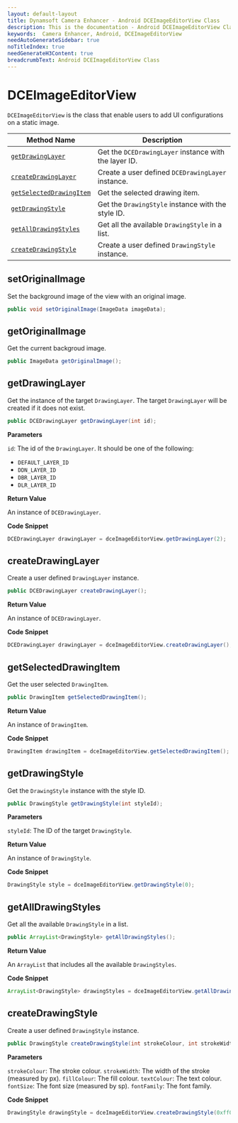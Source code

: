 ```yaml
---
layout: default-layout
title: Dynamsoft Camera Enhancer - Android DCEImageEditorView Class
description: This is the documentation - Android DCEImageEditorView Class page of Dynamsoft Camera Enhancer.
keywords:  Camera Enhancer, Android, DCEImageEditorView
needAutoGenerateSidebar: true
noTitleIndex: true
needGenerateH3Content: true
breadcrumbText: Android DCEImageEditorView Class
---
```


# DCEImageEditorView

`DCEImageEditorView` is the class that enable users to add UI configurations on a static image.

| Method Name | Description |
| ----------- | ----------- |
| [`getDrawingLayer`](#getdrawinglayer) | Get the `DCEDrawingLayer` instance with the layer ID. |
| [`createDrawingLayer`](#createdrawinglayer) | Create a user defined `DCEDrawingLayer` instance. |
| [`getSelectedDrawingItem`](#getselecteddrawingitem) | Get the selected drawing item. |
| [`getDrawingStyle`](#getdrawingstyle) | Get the `DrawingStyle` instance with the style ID. |
| [`getAllDrawingStyles`](#getalldrawingstyles) | Get all the available `DrawingStyle` in a list. |
| [`createDrawingStyle`](#createdrawingstyle) | Create a user defined `DrawingStyle` instance. |

## setOriginalImage

Set the background image of the view with an original image.

```java
public void setOriginalImage(ImageData imageData);
```

## getOriginalImage

Get the current backgroud image.

```java
public ImageData getOriginalImage();
```

## getDrawingLayer

Get the instance of the target `DrawingLayer`. The target `DrawingLayer` will be created if it does not exist.

```java
public DCEDrawingLayer getDrawingLayer(int id);
```

**Parameters**

`id`: The id of the `DrawingLayer`. It should be one of the following:

- `DEFAULT_LAYER_ID`
- `DDN_LAYER_ID`
- `DBR_LAYER_ID`
- `DLR_LAYER_ID`

**Return Value**

An instance of `DCEDrawingLayer`.

**Code Snippet**

```java
DCEDrawingLayer drawingLayer = dceImageEditorView.getDrawingLayer(2);
```

## createDrawingLayer

Create a user defined `DrawingLayer` instance.

```java
public DCEDrawingLayer createDrawingLayer();
```

**Return Value**

An instance of `DCEDrawingLayer`.

**Code Snippet**

```java
DCEDrawingLayer drawingLayer = dceImageEditorView.createDrawingLayer();
```

## getSelectedDrawingItem

Get the user selected `DrawingItem`.

```java
public DrawingItem getSelectedDrawingItem();
```

**Return Value**

An instance of `DrawingItem`.

**Code Snippet**

```java
DrawingItem drawingItem = dceImageEditorView.getSelectedDrawingItem();
```

## getDrawingStyle

Get the `DrawingStyle` instance with the style ID.

```java
public DrawingStyle getDrawingStyle(int styleId);
```

**Parameters**

`styleId`: The ID of the target `DrawingStyle`.

**Return Value**

An instance of `DrawingStyle`.

**Code Snippet**

```java
DrawingStyle style = dceImageEditorView.getDrawingStyle(0);
```

## getAllDrawingStyles

Get all the available `DrawingStyle` in a list.

```java
public ArrayList<DrawingStyle> getAllDrawingStyles();
```

**Return Value**

An `ArrayList` that includes all the available `DrawingStyles`.

**Code Snippet**

```java
ArrayList<DrawingStyle> drawingStyles = dceImageEditorView.getAllDrawingStyles();
```

## createDrawingStyle

Create a user defined `DrawingStyle` instance.

```java
public DrawingStyle createDrawingStyle(int strokeColour, int strokeWidth, int fillColour, int textColour, int fontSize, String fontFamily);
```

**Parameters**

`strokeColour`: The stroke colour.
`strokeWidth`: The width of the stroke (measured by px).
`fillColour`: The fill colour.
`textColour`: The text colour.
`fontSize`: The font size (measured by sp).
`fontFamily`: The font family.

**Code Snippet**

```java
DrawingStyle drawingStyle = dceImageEditorView.createDrawingStyle(0xff00ff00,2,0xff00ff00,0xff00ff00,12,"sans-serif")
```
